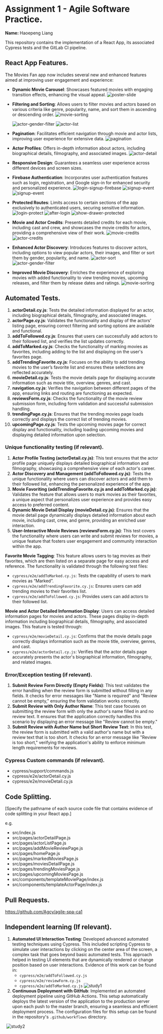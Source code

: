 # Assignment 1 - Agile Software Practice.

__Name:__ Haoepeng Liang

This repository contains the implementation of a React App, its associated Cypress tests and the GitLab CI pipeline.

## React App Features.

The Movies Fan app now includes several new and enhanced features aimed at improving user engagement and experience:

+ **Dynamic Movie Carousel**: Showcases featured movies with engaging transition effects, enhancing the visual appeal.
  ![poster-slide](./images/poster-slide.png)

+ **Filtering and Sorting**: Allows users to filter movies and actors based on various criteria like genre, popularity, name, and sort them in ascending or descending order.
  ![movie-sorting](./images/movie-sorting.png)

  ![actor-gender-filter](./images/actor-gender-filter.png)
  ![actor-list](./images/actor-list.png)

+ **Pagination**: Facilitates efficient navigation through movie and actor lists, improving user experience for extensive data.
  ![pagination](./images/pagination.png)

+ **Actor Profiles**: Offers in-depth information about actors, including biographical details, filmography, and associated images.
  ![actor-detail](./images/actor-detail.png)

+ **Responsive Design**: Guarantees a seamless user experience across different devices and screen sizes.

+ **Firebase Authentication**: Incorporates user authentication features such as login, registration, and Google sign-in for enhanced security and personalized experience.
  ![login-signup-firebase](./images/login-signup-firebase.png)
  ![signup-event](./images/signup-event.png)
  ![signup-event](./images/signup-event.png)

+ **Protected Routes**: Limits access to certain sections of the app exclusively to authenticated users, securing sensitive information.
  ![login-protect](./images/login-protect.png)
  ![after-login](./images/after-login.png)
  ![show-drawer-protected](./images/show-drawer-protected.png)

+ **Movie and Actor Credits**: Presents detailed credits for each movie, including cast and crew, and showcases the movie credits for actors, providing a comprehensive view of their work.
  ![movie-credits](./images/movie-credits.png)
  ![actor-credits](./images/actor-credits.png)

+ **Enhanced Actor Discovery**: Introduces features to discover actors, including options to view popular actors, their images, and filter or sort them by gender, popularity, and name.
  ![actor-sort](./images/actor-sort.png)
  ![actor-gender-filter](./images/actor-gender-filter.png)

+ **Improved Movie Discovery**: Enriches the experience of exploring movies with added functionality to view trending movies, upcoming releases, and filter them by release dates and ratings.
  ![movie-sorting](./images/movie-sorting.png)

## Automated Tests.

1. **actorDetail.cy.js**: Tests the detailed information displayed for an actor, including biographical details, filmography, and associated images.
2. **actorPage.cy.js**: Validates the functionality and display of the actors' listing page, ensuring correct filtering and sorting options are available and functional.
3. **addToFollowed.cy.js**: Ensures that users can successfully add actors to their followed list, and verifies the list updates correctly.
4. **addToMarked.cy.js**: Checks the functionality of marking movies as favorites, including adding to the list and displaying on the user's favorites page.
5. **addTrendingFavorite.cy.js**: Focuses on the ability to add trending movies to the user’s favorite list and ensures these selections are reflected accurately.
6. **movieDetail.cy.js**: Tests the movie details page for displaying accurate information such as movie title, overview, genres, and cast.
7. **navigation.cy.js**: Verifies the navigation between different pages of the app, ensuring links and routing are functioning as expected.
8. **reviewsForm.cy.js**: Checks the functionality of the movie review submission form, including form validation and successful submission handling.
9. **trendingPage.cy.js**: Ensures that the trending movies page loads correctly and displays the correct list of trending movies.
10. **upcomingPage.cy.js**: Tests the upcoming movies page for correct display and functionality, including loading upcoming movies and displaying detailed information upon selection.

### Unique functionality testing (if relevant).

1. **Actor Profile Testing (actorDetail.cy.js)**: This test ensures that the actor profile page uniquely displays detailed biographical information and filmography, showcasing a comprehensive view of each actor's career.
2. **Actor Discovery and Management (addToFollowed.cy.js)**: Tests the unique functionality where users can discover actors and add them to their followed list, enhancing the personalized experience of the app.
3. **Movie Favoriting (addTrendingFavorite.cy.js and addToMarked.cy.js)**: Validates the feature that allows users to mark movies as their favorites, a unique aspect that personalizes user experience and provides easy access to preferred content.
4. **Dynamic Movie Detail Display (movieDetail.cy.js)**: Ensures that the movie detail page dynamically displays detailed information about each movie, including cast, crew, and genre, providing an enriched user interaction.
5. **User-Interactive Movie Reviews (reviewsForm.cy.js)**: This test covers the functionality where users can write and submit reviews for movies, a unique feature that fosters user engagement and community interaction within the app.

**Favorite Movie Tagging**: This feature allows users to tag movies as their favorites, which are then listed on a separate page for easy access and reference. The functionality is validated through the following test files:

- `cypress/e2e/addToMarked.cy.js`: Tests the capability of users to mark movies as “Marked”.
- `cypress/e2e/addTrendingFavorite.cy.js`: Ensures users can add trending movies to their favorites list.
- `cypress/e2e/addToFollowed.cy.js`: Provides users can add actors to their followed list.

**Movie and Actor Detailed Information Display**: Users can access detailed information pages for movies and actors. These pages display in-depth information including biographical details, filmography, and associated images. This feature is tested through:

- `cypress/e2e/movieDetail.cy.js`: Confirms that the movie details page correctly displays information such as the movie title, overview, genres, and cast.
- `cypress/e2e/actorDetail.cy.js`: Verifies that the actor details page accurately presents the actor's biographical information, filmography, and related images.

### Error/Exception testing (if relevant).

1. **Submit Review Form Directly (Empty Fields)**: This test validates the error handling when the review form is submitted without filling in any fields. It checks for error messages like "Name is required" and "Review cannot be empty," ensuring the form validation works correctly.
1. **Submit Review with Only Author Name**: This test case focuses on submitting the review form with only the author's name filled in and no review text. It ensures that the application correctly handles this scenario by displaying an error message like "Review cannot be empty."
1. **Submit Review with Author Name but Short Review Text**: In this test, the review form is submitted with a valid author's name but with a review text that is too short. It checks for an error message like "Review is too short," verifying the application's ability to enforce minimum length requirements for reviews.

### Cypress Custom commands (if relevant).

+ cypress/support/commands.js
+ cypress/e2e/actorDetail.cy.js
+ cypress/e2e/movieDetail.cy.js

## Code Splitting.

[Specify the pathname of each source code file that contains evidence of code splitting in your React app.]

e.g.
+ src/index.js
+ src/pages/actorDetailPage.js
+ src/pages/actorListPage.js
+ src/pages/addMovieReviewPage.js
+ src/pages/homePage.js
+ src/pages/markedMoviesPage.js
+ src/pages/moviesDetailPage.js
+ src/pages/trendingMoviesPage.js
+ src/pages/upcomingMoviesPage.js
+ src/components/templateMoviePage/index.js
+ src/components/templateActorPage/index.js

## Pull Requests.

https://github.com/Agcy/agile-spa-ca1

## Independent learning (If relevant).

1. **Automated UI Interaction Testing**: Developed advanced automated testing techniques using Cypress. This included scripting Cypress to simulate user interactions by clicking on the center area of the screen, a complex task that goes beyond basic automated tests. This approach helped in testing UI elements that are dynamically rendered or change position based on user interactions. Evidence of this work can be found in:
   - `cypress/e2e/addToFollowed.cy.js`
   - `cypress/e2e/reviewForm.cy.js`
   - `cypress/e2e/addToMarked.cy.js`
     ![study1](./images/study1.png)
2. **Continuous Deployment with GitHub**: Implemented an automated deployment pipeline using GitHub Actions. This setup automatically deploys the latest version of the application to the production server upon each push to the master branch, ensuring a seamless and efficient deployment process. The configuration files for this setup can be found in the repository's `.github/workflows` directory.

​		![study2](./images/study2.png)
